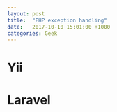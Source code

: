 ```yaml
---
layout: post
title:  "PHP exception handling"
date:   2017-10-10 15:01:00 +1000
categories: Geek
---
```


Yii 
=======

Laravel
=======


